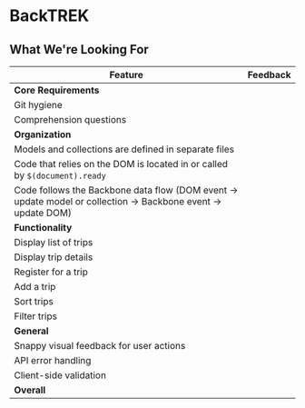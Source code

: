 # BackTREK
## What We're Looking For

Feature | Feedback
---     | ---
**Core Requirements** |
Git hygiene |
Comprehension questions	|
**Organization** |
Models and collections are defined in separate files |
Code that relies on the DOM is located in or called by `$(document).ready` |
Code follows the Backbone data flow (DOM event -> update model or collection -> Backbone event -> update DOM) |
**Functionality** |
Display list of trips |
Display trip details |
Register for a trip |
Add a trip |
Sort trips |
Filter trips |
**General** |
Snappy visual feedback for user actions |
API error handling |
Client-side validation |
**Overall** |
